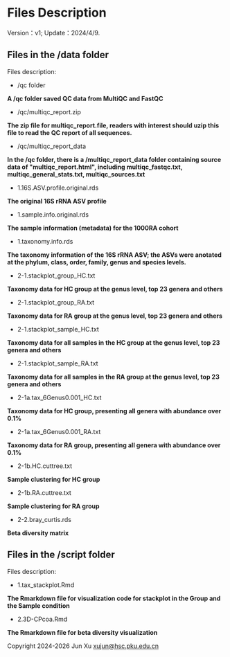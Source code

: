 # Files Description

Version：v1;
Update：2024/4/9.

## Files in the /data folder
Files description:
- /qc folder

**A /qc folder saved QC data from MultiQC and FastQC**
- /qc/multiqc_report.zip

**The zip file for multiqc_report.file, readers with interest should uzip this file to read the QC report of all sequences.**
- /qc/multiqc_report_data

**In the /qc folder, there is a /multiqc_report_data folder containing source data of "multiqc_report.html", including multiqc_fastqc.txt, multiqc_general_stats.txt, multiqc_sources.txt**
- 1.16S.ASV.profile.original.rds

**The original 16S rRNA ASV profile**
- 1.sample.info.original.rds

**The sample information (metadata) for the 1000RA cohort**
- 1.taxonomy.info.rds

**The taxonomy information of the 16S rRNA ASV; the ASVs were anotated at the phylum, class, order, family, genus and species levels.**
- 2-1.stackplot_group_HC.txt

**Taxonomy data for HC group at the genus level, top 23 genera and others**
- 2-1.stackplot_group_RA.txt

**Taxonomy data for RA group at the genus level, top 23 genera and others**
- 2-1.stackplot_sample_HC.txt

**Taxonomy data for all samples in the HC group at the genus level, top 23 genera and others**
- 2-1.stackplot_sample_RA.txt

**Taxonomy data for all samples in the RA group at the genus level, top 23 genera and others**
- 2-1a.tax_6Genus0.001_HC.txt

**Taxonomy data for HC group, presenting all genera with abundance over 0.1%**
- 2-1a.tax_6Genus0.001_RA.txt

**Taxonomy data for RA group, presenting all genera with abundance over 0.1%**
- 2-1b.HC.cuttree.txt

**Sample clustering for HC group**
- 2-1b.RA.cuttree.txt

**Sample clustering for RA group**
- 2-2.bray_curtis.rds

**Beta diversity matrix**

## Files in the /script folder
Files description:
- 1.tax_stackplot.Rmd                 

**The Rmarkdown file for visualization code for stackplot in the Group and the Sample condition**
- 2.3D-CPcoa.Rmd

**The Rmarkdown file for beta diversity visualization**




Copyright 2024-2026 Jun Xu <xujun@hsc.pku.edu.cn>
